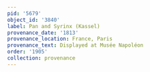 ```yaml
---
pid: '5679'
object_id: '3840'
label: Pan and Syrinx (Kassel)
provenance_date: '1813'
provenance_location: France, Paris
provenance_text: Displayed at Musée Napoléon
order: '1905'
collection: provenance
---
```

